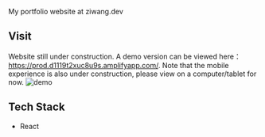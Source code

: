 My portfolio website at ziwang.dev

## Visit
Website still under construction.
A demo version can be viewed here：https://prod.d1119t2xuc8u9s.amplifyapp.com/. Note that the mobile experience is also under construction, please view on a computer/tablet for now.
![demo](https://i.ibb.co/0QDtTZq/ziwangdev.jpg)

## Tech Stack
- React
